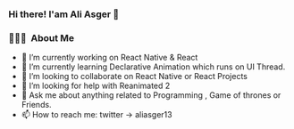### Hi there! I'am Ali Asger 👋

### 👨🏻‍💻 &nbsp;About Me


- 🔭 I’m currently working on React Native & React
- 🌱 I’m currently learning Declarative Animation which runs on UI Thread.
- 👯 I’m looking to collaborate on React Native or React Projects
- 🤔 I’m looking for help with Reanimated 2
- 💬 Ask me about anything related to Programming , Game of thrones or Friends.
- 📫 How to reach me: twitter -> aliasger13

